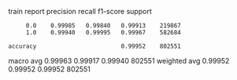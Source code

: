 train report
              precision    recall  f1-score   support

         0.0    0.99985   0.99840   0.99913    219867
         1.0    0.99940   0.99995   0.99967    582684

    accuracy                        0.99952    802551
   macro avg    0.99963   0.99917   0.99940    802551
weighted avg    0.99952   0.99952   0.99952    802551

